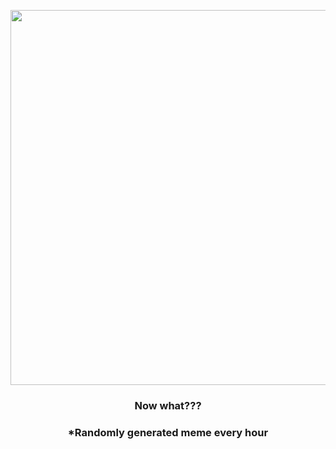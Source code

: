 <p align="center">
        <img src="https://i.redd.it/6oj3mikspcp81.png" width="600" height="600">
        </p>
        <h3 align="center">Now what???</h3>
        <h3 align="center">*Randomly generated meme every hour</h3>
    